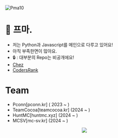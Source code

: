 <p align="left"> <img src="https://komarev.com/ghpvc/?username=Pma10&label=Profile%20views&color=0e75b6&style=flat" alt="Pma10" /> </p>

<!--
**Pma10/Pma10** is a ✨ _special_ ✨ repository because its `README.md` (this file) appears on your GitHub profile.

Here are some ideas to get you started:

- 🔭 I’m currently working on ...
- 🌱 I’m currently learning ...
- 👯 I’m looking to collaborate on ...
- 🤔 I’m looking for help with ...
- 💬 Ask me about ...
- 📫 How to reach me: ...
- 😄 Pronouns: ...
- ⚡ Fun fact: ...
-->
# 👋 프마.
- 저는 Python과 Javascript를 메인으로 다루고 있어요!
- 아직 부족한면이 많아요.
- 🔒 : 대부분의 Repo는 비공개에요!
- <a href="https://koreanbots.dev/bots/1206535811181318225">Chez</a>
- <a href="https://profile.codersrank.io/user/pma10">CodersRank</a>

# Team
- Pconn[pconn.kr] ( 2023 ~ )
- TeamCocoa[teamcocoa.kr] (2024 ~ )
- HuntMC[huntmc.xyz] (2024 ~ )
- MCSV[mc-sv.kr] (2024 ~ )
  

<div align = "center"> <a href="https://github.com/anuraghazra/github-readme-stats"> <img align="center" src="https://github-readme-stats.vercel.app/api/top-langs?username=Pma10&layout=compact&langs_count=10&bg_color=45,C33764,1D2671&title_color=ffffff&text_color=ffffff&hide_border=False" /> </a> </div>
